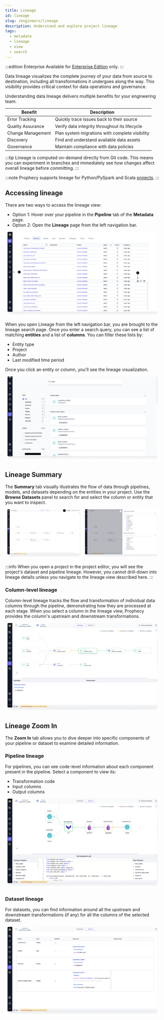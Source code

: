 ```yaml
---
title: Lineage
id: lineage
slug: /engineers/lineage
description: Understand and explore project lineage
tags:
  - metadata
  - lineage
  - view
  - search
---
```


:::edition Enterprise
Available for [Enterprise Edition](/getting-started/editions/) only.
:::

Data lineage visualizes the complete journey of your data from source to destination, including all transformations it undergoes along the way. This visibility provides critical context for data operations and governance.

Understanding data lineage delivers multiple benefits for your engineering team:

| Benefit           | Description                                     |
| ----------------- | ----------------------------------------------- |
| Error Tracking    | Quickly trace issues back to their source       |
| Quality Assurance | Verify data integrity throughout its lifecycle  |
| Change Management | Plan system migrations with complete visibility |
| Discovery         | Find and understand available data assets       |
| Governance        | Maintain compliance with data policies          |

:::tip
Lineage is computed on-demand directly from Git code. This means you can experiment in branches and immediately see how changes affect overall lineage before committing.
:::

:::note
Prophecy supports lineage for Python/PySpark and Scala [projects](/projects).
:::

## Accessing lineage

There are two ways to access the lineage view:

- Option 1: Hover over your pipeline in the **Pipeline** tab of the **Metadata** page.
- Option 2: Open the **Lineage** page from the left navigation bar.

![How to Open Lineage](img/lineage-open-from-metadata.png)

When you open Lineage from the left navigation bar, you are brought to the lineage search page. Once you enter a search query, you can see a list of matching **entities** and a list of **columns**. You can filter these lists by:

- Entity type
- Project
- Author
- Last modified time period

Once you click an entity or column, you'll see the lineage visualization.

![Lineage Search](img/lineage-search-high-level-view.png)

## Lineage Summary

The **Summary** tab visually illustrates the flow of data through pipelines, models, and datasets depending on the entities in your project. Use the **Browse Datasets** panel to search for and select the column or entity that you want to inspect.

![Browse Datasets](img/lineage-browse-dataset.png)

:::info
When you open a project in the project editor, you will see the project's dataset and pipeline lineage. However, you cannot drill-down into lineage details unless you navigate to the lineage view described here.
:::

### Column-level lineage

Column-level lineage tracks the flow and transformation of individual data columns through the pipeline, demonstrating how they are processed at each stage. When you select a column in the lineage view, Prophecy provides the column's upstream and downstream transformations.

![Lineage View](img/lineage-column-level-view.png)

## Lineage Zoom In

The **Zoom In** tab allows you to dive deeper into specific components of your pipeline or dataset to examine detailed information.

### Pipeline lineage

For pipelines, you can see code-level information about each component present in the pipeline. Select a component to view its:

- Transformation code
- Input columns
- Output columns

![pipeline zoom-in](img/lineage-pipeline-zoom-in.png)

### Dataset lineage

For datasets, you can find information around all the upstream and downstream transformations (if any) for all the columns of the selected dataset.

![Dataset zoom-in](img/lineage-dataset-zoom-in.png)
